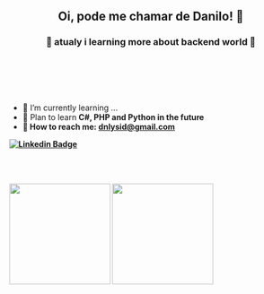 <h2 align="center">Oi, pode me chamar de Danilo! 👋</h2>
<h3 align="center">💫 atualy i learning more about <b>backend</b> world 💫</h3>
<br></br>
<br></br>

- 📕 I’m currently learning ...
- 📘 Plan to learn <b>C#, PHP and Python in the future</br>
- 📧 How to reach me: dnlysid@gmail.com


[![Linkedin Badge](https://img.shields.io/badge/-LinkedIn-blue?style=flat-square&logo=Linkedin&logoColor=white&link=https://www.linkedin.com/in/devnilo/)](https://www.linkedin.com/in/devnilo/) 

<br></br>

  <img height="180em" src="https://github-readme-stats.vercel.app/api?username=devnilo&show_icons=true&theme=radical&include_all_commits=true&count_private=true"/>
  <img height="180em" src="https://github-readme-stats.vercel.app/api/top-langs/?username=devnilo&layout=compact&langs_count=7&theme=radical"/>
